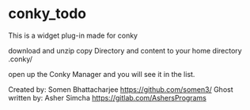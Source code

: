 # conky_todo
This is a widget plug-in made for conky


download and unzip
copy Directory and content to your home directory .conky/

open up the Conky Manager and you will see it in the list.


Created by:
Somen Bhattacharjee https://github.com/somen3/
Ghost written by: Asher Simcha https://gitlab.com/AshersPrograms
